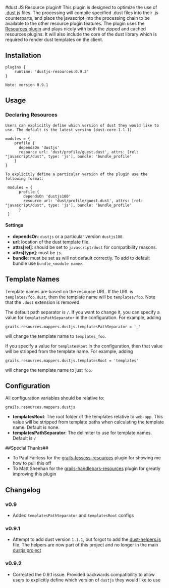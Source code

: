 #dust JS Resource plugin#
This plugin is designed to optimize the use of <a href="https://github.com/linkedin/dustjs">.dust</a> js files. The processing will compile specified .dust files into their .js counterparts, and place the javascript into the processing chain to be available to the other resource plugin features. The plugin uses the <a href="http://www.grails.org/plugin/resources">Resources plugin</a> and plays nicely with both the zipped and cached resources plugins. It will also include the core of the dust library which is required to render dust templates on the client.

## Installation

    plugins {
        runtime: 'dustjs-resources:0.9.2'
    }

    Note: version 0.9.1

## Usage

### Declaring Resources

    Users can explicitly define which version of dust they would like to use. The default is the latest version (dust-core-1.1.1)

    modules = {
        profile {
          dependsOn 'dustjs'
          resource url: 'dust/profile/guest.dust', attrs: [rel: "javascript/dust", type: 'js'], bundle: 'bundle_profile'
        }
    }

    To explicitly define a particular version of the plugin use the following format:

     modules = {
          profile {
            dependsOn 'dustjs100'
            resource url: 'dust/profile/guest.dust', attrs: [rel: "javascript/dust", type: 'js'], bundle: 'bundle_profile'
          }
     }

#### Settings

*   **dependsOn**: `dustjs` or a particular version `dustjs100`.
*   **url**: location of the dust template file.
*   **attrs[rel]**: should be set to `javascript/dust` for compatibility reasons.
*   **attrs[type]**: must be `js`.
*   **bundle**: must be set as will not default correctly. To add to default bundle use `bundle_<module name>`.

## Template Names

Template names are based on the resource URL. If the URL is `templates/foo.dust`, then the template name will be `templates/foo`.
Note that the `.dust` extension is removed.

The default path separator is `/`. If you want to change it, you can specify a value for `templatesPathSeparator` in the configuration. For example,
adding

    grails.resources.mappers.dustjs.templatesPathSeparator = '_'

will change the template name to `templates_foo`.

If you specify a value for `templatesRoot` in the configuration, then that value will be stripped from the template name. For example, adding

    grails.resources.mappers.dustjs.templatesRoot = 'templates'

will change the template name to just `foo`.

## Configuration

All configuration variables should be relative to:

    grails.resources.mappers.dustjs

*   **templatesRoot**: The root folder of the templates relative to `web-app`. This value will be stripped from template paths when calculating the template name. Default is none.
*   **templatesPathSeparator**: The delimiter to use for template names. Default is `/`


##Special Thanks##
* To Paul Fairless for the <a href="https://github.com/paulfairless/grails-lesscss-resources">grails-lesscss-resources</a> plugin for showing me how to pull this off
* To Matt Sheehan for the <a href="https://github.com/sheehan/grails-handlebars-resources">grails-handlebars-resources</a> plugin for greatly improving this plugin

## Changelog

### v0.9

*   Added `templatesPathSeparator` and `templatesRoot` configs

### v0.9.1

*   Attempt to add dust version `1.1.1`, but forgot to add the <a href="https://github.com/linkedin/dustjs-helpers">dust-helpers.js</a> file.
    The helpers are now part of this project and no longer in the main <a href="https://github.com/linkedin/dustjs">dustjs project</a>

### v0.9.2

*   Corrected the 0.9.1 issue. Provided backwards compatibility to allow users to explicitly define which version of `dustjs` they would like to use
